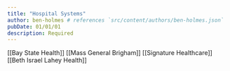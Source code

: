 ```yaml
---
title: "Hospital Systems"
author: ben-holmes # references `src/content/authors/ben-holmes.json`
pubDate: 01/01/01
description: Required
---
```

[[Bay State Health]]
[[Mass General Brigham]]
[[Signature Healthcare]]
[[Beth Israel Lahey Health]]


